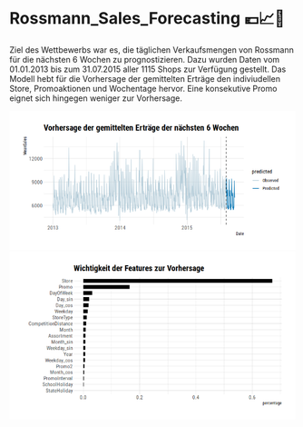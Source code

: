 # Rossmann_Sales_Forecasting 💶📈🚀
Ziel des Wettbewerbs war es, die täglichen Verkaufsmengen von Rossmann für die nächsten 6 Wochen zu prognostizieren.
Dazu wurden Daten vom 01.01.2013 bis zum 31.07.2015 aller 1115 Shops zur Verfügung gestellt. Das Modell hebt für die Vorhersage der gemittelten Erträge den indiviudellen Store, Promoaktionen und Wochentage hervor. Eine konsekutive Promo eignet sich hingegen weniger zur Vorhersage.

![image](https://raw.githubusercontent.com/nnamliehbes/Rossmann_Sales_Forecasting/master/Images/sales_forecast.png)
![image](https://raw.githubusercontent.com/nnamliehbes/Rossmann_Sales_Forecasting/master/Images/features.png)
